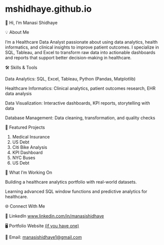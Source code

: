 # mshidhaye.github.io

👋 Hi, I’m Manasi Shidhaye

💡 About Me

I’m a Healthcare Data Analyst passionate about using data analytics, health informatics, and clinical insights to improve patient outcomes.
I specialize in SQL, Tableau, and Excel to transform raw data into actionable dashboards and reports that support better decision-making in healthcare.

🛠️ Skills & Tools

Data Analytics: SQL, Excel, Tableau, Python (Pandas, Matplotlib)

Healthcare Informatics: Clinical analytics, patient outcomes research, EHR data analysis

Data Visualization: Interactive dashboards, KPI reports, storytelling with data

Database Management: Data cleaning, transformation, and quality checks

📂 Featured Projects
1. Medical Insurance
2. US Debt
3. Citi Bike Analysis
4. KPI Dashboard
5. NYC Buses
6. US Debt

🎯 What I’m Working On

Building a healthcare analytics portfolio with real-world datasets.

Learning advanced SQL window functions and predictive analytics for healthcare.

🌐 Connect With Me

💼 LinkedIn
www.linkedin.com/in/manasishidhaye

🖥️ Portfolio Website
[ (if you have one)](https://mshidhaye.github.io/)

📧 Email: manasishidhaye1@gmail.com

